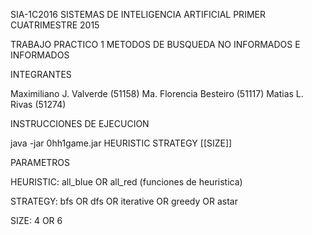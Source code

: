 SIA-1C2016
SISTEMAS DE INTELIGENCIA ARTIFICIAL PRIMER CUATRIMESTRE 2015

TRABAJO PRACTICO 1 METODOS DE BUSQUEDA NO INFORMADOS E INFORMADOS

INTEGRANTES

Maximiliano J. Valverde (51158) Ma. Florencia Besteiro (51117) Matias L. Rivas (51274)

INSTRUCCIONES DE EJECUCION

java -jar 0hh1game.jar HEURISTIC STRATEGY [[SIZE]]

PARAMETROS

HEURISTIC: all_blue OR all_red (funciones de heuristica)

STRATEGY: bfs OR dfs OR iterative OR greedy OR astar

SIZE: 4 OR 6

